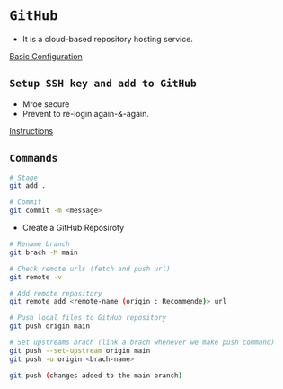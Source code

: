 # `GitHub`

- It is a cloud-based repository hosting service.

[Basic Configuration](./01-Basics.md)

## `Setup SSH key and add to GitHub`

- Mroe secure
- Prevent to re-login again-&-again.

[Instructions](https://docs.github.com/en/authentication/connecting-to-github-with-ssh/generating-a-new-ssh-key-and-adding-it-to-the-ssh-agent)

## `Commands`

```bash
# Stage
git add .

# Commit
git commit -m <message>
```

- Create a GitHub Reposiroty

```bash
# Rename branch
git brach -M main

# Check remote urls (fetch and push url)
git remote -v

# Add remote repository
git remote add <remote-name (origin : Recommende)> url

# Push local files to GitHub repository
git push origin main

# Set upstreams brach (link a brach whenever we make push command)
git push --set-upstream origin main
git push -u origin <brach-name>

git push (changes added to the main branch)
```
